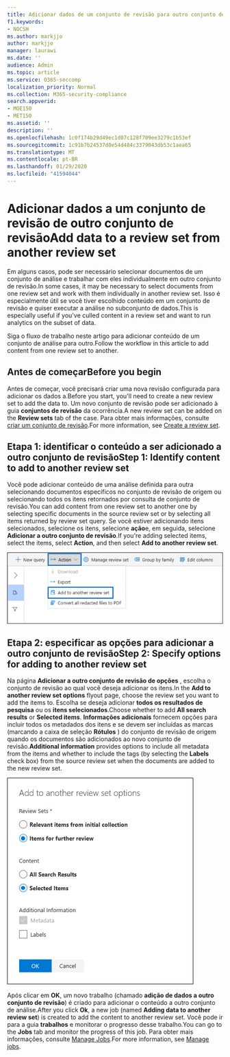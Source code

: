 ```yaml
---
title: Adicionar dados de um conjunto de revisão para outro conjunto de revisão
f1.keywords:
- NOCSH
ms.author: markjjo
author: markjjo
manager: laurawi
ms.date: ''
audience: Admin
ms.topic: article
ms.service: O365-seccomp
localization_priority: Normal
ms.collection: M365-security-compliance
search.appverid:
- MOE150
- MET150
ms.assetid: ''
description: ''
ms.openlocfilehash: 1c0f174b29d49ec1d07c128f709ee3279c1b53ef
ms.sourcegitcommit: 1c91b7b24537d0e54d484c3379043db53c1aea65
ms.translationtype: MT
ms.contentlocale: pt-BR
ms.lasthandoff: 01/29/2020
ms.locfileid: "41594044"
---
```

# <a name="add-data-to-a-review-set-from-another-review-set"></a><span data-ttu-id="a6e20-102">Adicionar dados a um conjunto de revisão de outro conjunto de revisão</span><span class="sxs-lookup"><span data-stu-id="a6e20-102">Add data to a review set from another review set</span></span>

<span data-ttu-id="a6e20-103">Em alguns casos, pode ser necessário selecionar documentos de um conjunto de análise e trabalhar com eles individualmente em outro conjunto de revisão.</span><span class="sxs-lookup"><span data-stu-id="a6e20-103">In some cases, it may be necessary to select documents from one review set and work with them individually in another review set.</span></span> <span data-ttu-id="a6e20-104">Isso é especialmente útil se você tiver escolhido conteúdo em um conjunto de revisão e quiser executar a análise no subconjunto de dados.</span><span class="sxs-lookup"><span data-stu-id="a6e20-104">This is especially useful if you've culled content in a review set and want to run analytics on the subset of data.</span></span>

<span data-ttu-id="a6e20-105">Siga o fluxo de trabalho neste artigo para adicionar conteúdo de um conjunto de análise para outro.</span><span class="sxs-lookup"><span data-stu-id="a6e20-105">Follow the workflow in this article to add content from one review set to another.</span></span>

## <a name="before-you-begin"></a><span data-ttu-id="a6e20-106">Antes de começar</span><span class="sxs-lookup"><span data-stu-id="a6e20-106">Before you begin</span></span>

<span data-ttu-id="a6e20-107">Antes de começar, você precisará criar uma nova revisão configurada para adicionar os dados a.</span><span class="sxs-lookup"><span data-stu-id="a6e20-107">Before you start, you'll need to create a new review set to add the data to.</span></span>  <span data-ttu-id="a6e20-108">Um novo conjunto de revisão pode ser adicionado à guia **conjuntos de revisão** da ocorrência.</span><span class="sxs-lookup"><span data-stu-id="a6e20-108">A new review set can be added on the **Review sets** tab of the case.</span></span> <span data-ttu-id="a6e20-109">Para obter mais informações, consulte [criar um conjunto de revisão](managing-review-sets.md#create-a-review-set).</span><span class="sxs-lookup"><span data-stu-id="a6e20-109">For more information, see [Create a review set](managing-review-sets.md#create-a-review-set).</span></span>

## <a name="step-1-identify-content-to-add-to-another-review-set"></a><span data-ttu-id="a6e20-110">Etapa 1: identificar o conteúdo a ser adicionado a outro conjunto de revisão</span><span class="sxs-lookup"><span data-stu-id="a6e20-110">Step 1: Identify content to add to another review set</span></span>

<span data-ttu-id="a6e20-111">Você pode adicionar conteúdo de uma análise definida para outra selecionando documentos específicos no conjunto de revisão de origem ou selecionando todos os itens retornados por consulta de conjunto de revisão.</span><span class="sxs-lookup"><span data-stu-id="a6e20-111">You can add content from one review set to another one by selecting specific documents in the source review set or by selecting all items returned by review set query.</span></span> <span data-ttu-id="a6e20-112">Se você estiver adicionando itens selecionados, selecione os itens, selecione **ação**e, em seguida, selecione **Adicionar a outro conjunto de revisão**.</span><span class="sxs-lookup"><span data-stu-id="a6e20-112">If you're adding selected items, select the items, select **Action**, and then select **Add to another review set**.</span></span>

![Adicionar a outro conjunto de revisão](media/64f2a4d4-eba3-4ab3-a3ba-d519feea3142.png)

## <a name="step-2-specify-options-for-adding-to-another-review-set"></a><span data-ttu-id="a6e20-114">Etapa 2: especificar as opções para adicionar a outro conjunto de revisão</span><span class="sxs-lookup"><span data-stu-id="a6e20-114">Step 2: Specify options for adding to another review set</span></span>

<span data-ttu-id="a6e20-115">Na página **Adicionar a outro conjunto de revisão de opções** , escolha o conjunto de revisão ao qual você deseja adicionar os itens.</span><span class="sxs-lookup"><span data-stu-id="a6e20-115">In the **Add to another review set options** flyout page, choose the review set you want to add the items to.</span></span> <span data-ttu-id="a6e20-116">Escolha se deseja adicionar **todos os resultados de pesquisa** ou os **itens selecionados**.</span><span class="sxs-lookup"><span data-stu-id="a6e20-116">Choose whether to add **All search results** or **Selected items**.</span></span>  <span data-ttu-id="a6e20-117">**Informações adicionais** fornecem opções para incluir todos os metadados dos itens e se devem ser incluídas as marcas (marcando a caixa de seleção **Rótulos** ) do conjunto de revisão de origem quando os documentos são adicionados ao novo conjunto de revisão.</span><span class="sxs-lookup"><span data-stu-id="a6e20-117">**Additional information** provides options to include all metadata from the items and whether to include the tags (by selecting the **Labels** check box) from the source review set when the documents are added to the new review set.</span></span>  

![Adicionar a outro conjunto de revisão](media/6440ee44-68fd-44d7-b43a-3a477345525c.png)

<span data-ttu-id="a6e20-119">Após clicar em **OK**, um novo trabalho (chamado **adição de dados a outro conjunto de revisão**) é criado para adicionar o conteúdo a outro conjunto de análise.</span><span class="sxs-lookup"><span data-stu-id="a6e20-119">After you click **Ok**, a new job (named **Adding data to another review set**) is created to add the content to another review set.</span></span> <span data-ttu-id="a6e20-120">Você pode ir para a guia **trabalhos** e monitorar o progresso desse trabalho.</span><span class="sxs-lookup"><span data-stu-id="a6e20-120">You can go to the **Jobs** tab and monitor the progress of this job.</span></span> <span data-ttu-id="a6e20-121">Para obter mais informações, consulte [Manage Jobs](managing-jobs-ediscovery20.md).</span><span class="sxs-lookup"><span data-stu-id="a6e20-121">For more information, see [Manage jobs](managing-jobs-ediscovery20.md).</span></span>
